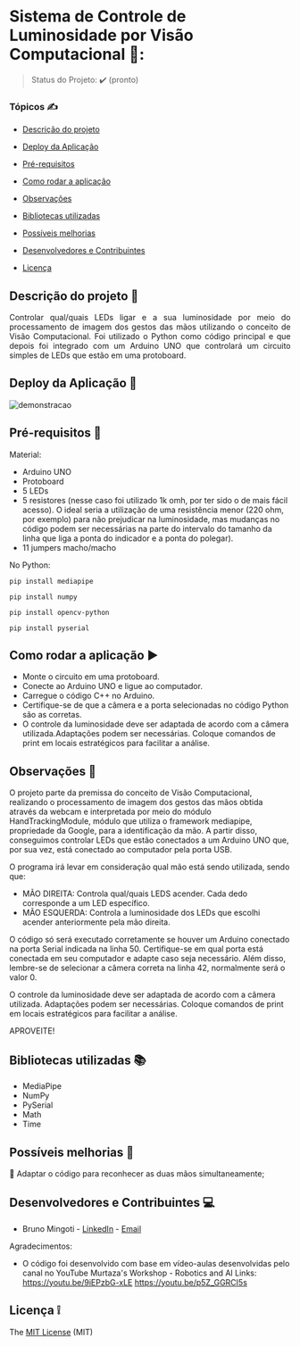 #                                          Sistema de Controle de Luminosidade por Visão Computacional 👀:



> Status do Projeto: :heavy_check_mark: (pronto)

### Tópicos :writing_hand:

- [Descrição do projeto](#descrição-do-projeto-file_folder)

- [Deploy da Aplicação](#deploy-da-aplicação-dash)

- [Pré-requisitos](#pré-requisitos-pushpin)

- [Como rodar a aplicação](#como-rodar-a-aplicação-arrow_forward)
- [Observações](#observações-eyes)
- [Bibliotecas utilizadas](#bibliotecas-utilizadas-books) 
- [Possíveis melhorias](#possíveis-melhorias-rocket)
- [Desenvolvedores e Contribuintes](#desenvolvedores-e-contribuintes-computer)
- [Licença](#licença-grey_exclamation)



## Descrição do projeto :file_folder:

<p align="justify">
  Controlar qual/quais LEDs ligar e a sua luminosidade por meio do processamento de imagem dos gestos das mãos utilizando o conceito de Visão Computacional.
  Foi utilizado o Python como código principal e que depois foi integrado com um Arduino UNO que controlará um circuito simples de LEDs que estão em uma protoboard.
</p>



## Deploy da Aplicação :dash:


![demonstracao](https://user-images.githubusercontent.com/77982950/136033158-4b664b2b-6078-4b12-a8e0-e6f0793836e4.gif)




## Pré-requisitos :pushpin:
Material:

- Arduino UNO
- Protoboard
- 5 LEDs
- 5 resistores (nesse caso foi utilizado 1k omh, por ter sido o de mais fácil acesso). O ideal seria a utilização de uma resistência menor (220 ohm, por exemplo) para não prejudicar na luminosidade, mas mudanças no código podem ser necessárias na parte do intervalo do tamanho da linha que liga a ponta do indicador e a ponta do polegar).
- 11 jumpers macho/macho


No Python:

```
pip install mediapipe
```

```
pip install numpy
```

```
pip install opencv-python
```

```
pip install pyserial
```


## Como rodar a aplicação :arrow_forward:

- Monte o circuito em uma protoboard.
- Conecte ao Arduino UNO e ligue ao computador.
- Carregue o código C++ no Arduino.
- Certifique-se de que a câmera e a porta selecionadas no código Python são as corretas.
- O controle da luminosidade deve ser adaptada de acordo com a câmera utilizada.Adaptações podem ser necessárias. Coloque comandos de print em locais estratégicos para facilitar a análise.



## Observações :eyes:

O projeto parte da premissa do conceito de Visão Computacional, realizando o processamento de imagem dos gestos das mãos obtida através da webcam e interpretada por meio do módulo HandTrackingModule, módulo que utiliza o framework mediapipe, propriedade da Google, para a identificação da mão.
A partir disso, conseguimos controlar LEDs que estão conectados a um Arduino UNO que, por sua vez, está conectado ao computador pela porta USB.

O programa irá levar em consideração qual mão está sendo utilizada, sendo que:
- MÃO DIREITA: Controla qual/quais LEDS acender. Cada dedo corresponde a um LED específico.
- MÃO ESQUERDA: Controla a luminosidade dos LEDs que escolhi acender anteriormente pela mão direita.

O código só será executado corretamente se houver um Arduino conectado na porta Serial indicada na linha 50.
Certifique-se em qual porta está conectada em seu computador e adapte caso seja necessário.
Além disso, lembre-se de selecionar a câmera correta na linha 42, normalmente será o valor 0.

O controle da luminosidade deve ser adaptada de acordo com a câmera utilizada. Adaptações podem ser necessárias.
Coloque comandos de print em locais estratégicos para facilitar a análise.

APROVEITE!



## Bibliotecas utilizadas :books:

- MediaPipe
- NumPy
- PySerial
- Math
- Time



## Possíveis melhorias :rocket:

:memo: Adaptar o código para reconhecer as duas mãos simultaneamente;



## Desenvolvedores e Contribuintes :computer:

- Bruno Mingoti - [LinkedIn]( https://www.linkedin.com/in/brunomingoti/) - [Email](brunomingoti@gmail.com)

Agradecimentos:
- O código foi desenvolvido com base em vídeo-aulas desenvolvidas pelo canal no YouTube Murtaza's Workshop - Robotics and AI
Links:
https://youtu.be/9iEPzbG-xLE
https://youtu.be/p5Z_GGRCI5s



## Licença :grey_exclamation:

The [MIT License]() (MIT)
